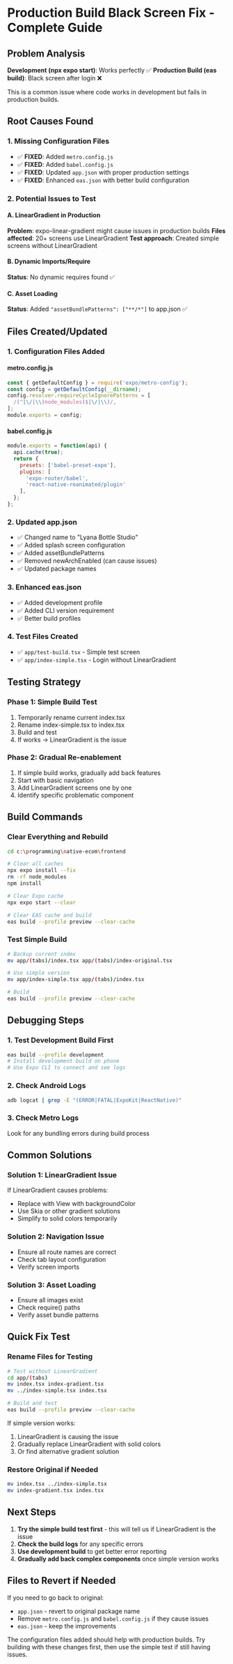 # Production Build Black Screen Fix - Complete Guide

## Problem Analysis

**Development (npx expo start)**: Works perfectly ✅
**Production Build (eas build)**: Black screen after login ❌

This is a common issue where code works in development but fails in production builds.

## Root Causes Found

### 1. Missing Configuration Files
- ✅ **FIXED**: Added `metro.config.js`
- ✅ **FIXED**: Added `babel.config.js`
- ✅ **FIXED**: Updated `app.json` with proper production settings
- ✅ **FIXED**: Enhanced `eas.json` with better build configuration

### 2. Potential Issues to Test

#### A. LinearGradient in Production
**Problem**: expo-linear-gradient might cause issues in production builds
**Files affected**: 20+ screens use LinearGradient
**Test approach**: Created simple screens without LinearGradient

#### B. Dynamic Imports/Require
**Status**: No dynamic requires found ✅

#### C. Asset Loading
**Status**: Added `"assetBundlePatterns": ["**/*"]` to app.json ✅

## Files Created/Updated

### 1. Configuration Files Added

#### metro.config.js
```javascript
const { getDefaultConfig } = require('expo/metro-config');
const config = getDefaultConfig(__dirname);
config.resolver.requireCycleIgnorePatterns = [
  /(^|\/|\\)node_modules($|\/|\\)/,
];
module.exports = config;
```

#### babel.config.js
```javascript
module.exports = function(api) {
  api.cache(true);
  return {
    presets: ['babel-preset-expo'],
    plugins: [
      'expo-router/babel',
      'react-native-reanimated/plugin'
    ],
  };
};
```

### 2. Updated app.json
- ✅ Changed name to "Lyana Bottle Studio"
- ✅ Added splash screen configuration
- ✅ Added assetBundlePatterns
- ✅ Removed newArchEnabled (can cause issues)
- ✅ Updated package names

### 3. Enhanced eas.json
- ✅ Added development profile
- ✅ Added CLI version requirement
- ✅ Better build profiles

### 4. Test Files Created
- ✅ `app/test-build.tsx` - Simple test screen
- ✅ `app/index-simple.tsx` - Login without LinearGradient

## Testing Strategy

### Phase 1: Simple Build Test
1. Temporarily rename current index.tsx
2. Rename index-simple.tsx to index.tsx
3. Build and test
4. If works → LinearGradient is the issue

### Phase 2: Gradual Re-enablement
1. If simple build works, gradually add back features
2. Start with basic navigation
3. Add LinearGradient screens one by one
4. Identify specific problematic component

## Build Commands

### Clear Everything and Rebuild
```bash
cd c:\programming\native-ecom\frontend

# Clear all caches
npx expo install --fix
rm -rf node_modules
npm install

# Clear Expo cache
npx expo start --clear

# Clear EAS cache and build
eas build --profile preview --clear-cache
```

### Test Simple Build
```bash
# Backup current index
mv app/(tabs)/index.tsx app/(tabs)/index-original.tsx

# Use simple version
mv app/index-simple.tsx app/(tabs)/index.tsx

# Build
eas build --profile preview --clear-cache
```

## Debugging Steps

### 1. Test Development Build First
```bash
eas build --profile development
# Install development build on phone
# Use Expo CLI to connect and see logs
```

### 2. Check Android Logs
```bash
adb logcat | grep -E "(ERROR|FATAL|ExpoKit|ReactNative)"
```

### 3. Check Metro Logs
Look for any bundling errors during build process

## Common Solutions

### Solution 1: LinearGradient Issue
If LinearGradient causes problems:
- Replace with View with backgroundColor
- Use Skia or other gradient solutions
- Simplify to solid colors temporarily

### Solution 2: Navigation Issue
- Ensure all route names are correct
- Check tab layout configuration
- Verify screen imports

### Solution 3: Asset Loading
- Ensure all images exist
- Check require() paths
- Verify asset bundle patterns

## Quick Fix Test

### Rename Files for Testing
```bash
# Test without LinearGradient
cd app/(tabs)
mv index.tsx index-gradient.tsx
mv ../index-simple.tsx index.tsx

# Build and test
eas build --profile preview --clear-cache
```

If simple version works:
1. LinearGradient is causing the issue
2. Gradually replace LinearGradient with solid colors
3. Or find alternative gradient solution

### Restore Original if Needed
```bash
mv index.tsx ../index-simple.tsx
mv index-gradient.tsx index.tsx
```

## Next Steps

1. **Try the simple build test first** - this will tell us if LinearGradient is the issue
2. **Check the build logs** for any specific errors
3. **Use development build** to get better error reporting
4. **Gradually add back complex components** once simple version works

## Files to Revert if Needed

If you need to go back to original:
- `app.json` - revert to original package name
- Remove `metro.config.js` and `babel.config.js` if they cause issues
- `eas.json` - keep the improvements

The configuration files added should help with production builds. Try building with these changes first, then use the simple test if still having issues.
